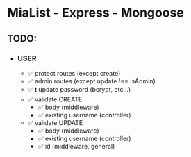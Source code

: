 # MiaList - Express - Mongoose

## **TODO**:

- ### **USER**

  - ✅ protect routes (except create)
  - ✅ admin routes (except update !== isAdmin)
  - ✅ ❗ update password (bcrypt, etc...)
  - ✅ validate CREATE
    - ✅ body (middleware)
    - ✅ existing username (controller)
  - ✅ validate UPDATE
    - ✅ body (middleware)
    - ✅ existing username (controller)
    - ✅ id (middleware, general)
